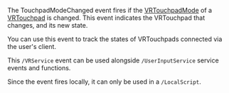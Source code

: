 The TouchpadModeChanged event fires if the [VRTouchpadMode](https://developer.roblox.com/en-us/api-reference/enum/VRTouchpadMode) of a [VRTouchpad](https://developer.roblox.com/en-us/api-reference/enum/VRTouchpad) is changed. This event indicates the VRTouchpad that changes, and its new state.

You can use this event to track the states of VRTouchpads connected via the user's client.

This `/VRService` event can be used alongside `/UserInputService` service events and functions.

Since the event fires locally, it can only be used in a `/LocalScript`.